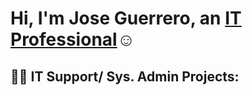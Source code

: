 <h1>Hi, I'm Jose Guerrero, an <a href="https://linkedin.com/in/Josh">IT Professional</a>☺</h1>

<h2>👨‍💻 IT Support/ Sys. Admin Projects:</h2>

